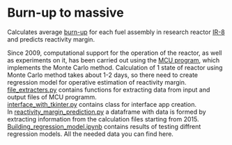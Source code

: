 # Burn-up to massive
Calculates average [burn-up](https://en.wikipedia.org/wiki/Burnup) for each fuel assembly in research reactor [IR-8](http://kcsni.nrcki.ru/pages/main/IR8/index.shtml) and predicts reactivity margin.<div>
Since 2009, computational support for the operation of the reactor, as well as experiments on it, has been carried out using the [MCU program](https://mcuproject.ru/etlstp.html), which implements the Monte Carlo method. Calculation of 1 state of reactor using Monte Carlo method takes about 1-2 days, so there need to create regression model for operative estimation of reactivity margin. <div>
[file_extracters.py](https://github.com/KruglikovAnton/burn-up-to-massive/blob/master/file_extracters.py) contains functions for extracting data from input and output files of MCU programm.<div>
[interface_with_tkinter.py](https://github.com/KruglikovAnton/burn-up-to-massive/blob/master/interface_with_tkinter.py) contains class for interface app creation.<div>
In [reactivity_margin_prediction.py](https://github.com/KruglikovAnton/burn-up-to-massive/blob/master/reactivity_margin_prediction.py) a dataframe with data is formed by extracting information from the calculation files starting from 2015.<div>
[Building_regression_model.ipynb](https://github.com/KruglikovAnton/burn-up-to-massive/blob/master/Building_regression_model.ipynb) contains results of testing diffrent regression models. 
All the needed data you can find here.
